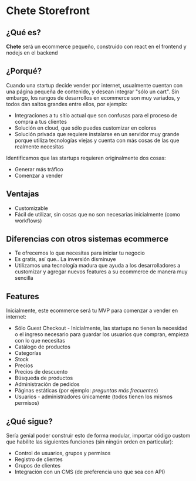 # Chete Storefront

## ¿Qué es?

**Chete** será un ecommerce pequeño, construido con react en el frontend y nodejs en el backend

## ¿Porqué?

Cuando una startup decide vender por internet, usualmente cuentan con una página pequeña de contenido, y desean integrar "sólo un cart". Sin embargo, los rangos de desarrollos en ecommerce son muy variados, y todos dan saltos grandes entre ellos, por ejemplo:

* Integraciones a tu sitio actual que son confusas para el proceso de compra a tus clientes
* Solución en cloud, que sólo puedes customizar en colores
* Solución privada que requiere instalarse en un servidor muy grande porque utiliza tecnologías viejas y cuenta con más cosas de las que realmente necesitas

Identificamos que las startups requieren originalmente dos cosas:

* Generar más tráfico
* Comenzar a vender

## Ventajas

* Customizable
* Fácil de utilizar, sin cosas que no son necesarias inicialmente (como workflows)

## Diferencias con otros sistemas ecommerce

* Te ofrecemos lo que necesitas para iniciar tu negocio
* Es gratis, así que.. La inversión disminuye
* Utilizamos una tecnología madura que ayuda a los desarrolladores a customizar y agregar nuevos features a su ecommerce de manera muy sencilla

## Features

Inicialmente, este ecommerce será tu MVP para comenzar a vender en internet:

* Sólo Guest Checkout - Inicialmente, las startups no tienen la necesidad o el ingreso necesario para guardar los usuarios que compran, empieza con lo que necesitas
* Catálogo de productos
* Categorías
* Stock
* Precios
* Precios de descuento
* Búsqueda de productos
* Administración de pedidos
* Páginas estáticas (por ejemplo: *preguntas más frecuentes*)
* Usuarios - administradores únicamente (todos tienen los mismos permisos)


## ¿Qué sigue?

Sería genial poder construir esto de forma modular, importar código custom que habilite las siguientes funciones (sin ningún orden en particular):

* Control de usuarios, grupos y permisos
* Registro de clientes
* Grupos de clientes
* Integración con un CMS (de preferencia uno que sea con API)

